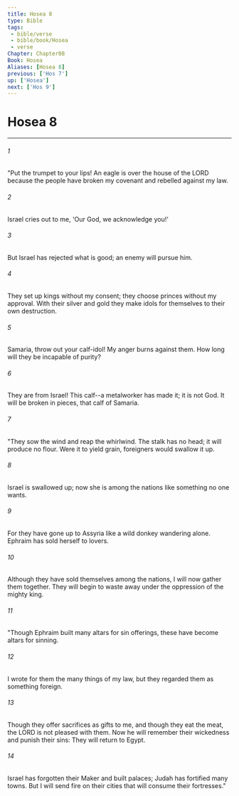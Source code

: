 ```yaml
---
title: Hosea 8
type: Bible
tags:
 - bible/verse
 - bible/book/Hosea
 - verse
Chapter: Chapter08
Book: Hosea
Aliases: [Hosea 8]
previous: ['Hos 7']
up: ['Hosea']
next: ['Hos 9']
---
```

# Hosea 8

***


###### 1 
"Put the trumpet to your lips! An eagle is over the house of the LORD because the people have broken my covenant and rebelled against my law. 

###### 2 
Israel cries out to me, 'Our God, we acknowledge you!' 

###### 3 
But Israel has rejected what is good; an enemy will pursue him. 

###### 4 
They set up kings without my consent; they choose princes without my approval. With their silver and gold they make idols for themselves to their own destruction. 

###### 5 
Samaria, throw out your calf-idol! My anger burns against them. How long will they be incapable of purity? 

###### 6 
They are from Israel! This calf--a metalworker has made it; it is not God. It will be broken in pieces, that calf of Samaria. 

###### 7 
"They sow the wind and reap the whirlwind. The stalk has no head; it will produce no flour. Were it to yield grain, foreigners would swallow it up. 

###### 8 
Israel is swallowed up; now she is among the nations like something no one wants. 

###### 9 
For they have gone up to Assyria like a wild donkey wandering alone. Ephraim has sold herself to lovers. 

###### 10 
Although they have sold themselves among the nations, I will now gather them together. They will begin to waste away under the oppression of the mighty king. 

###### 11 
"Though Ephraim built many altars for sin offerings, these have become altars for sinning. 

###### 12 
I wrote for them the many things of my law, but they regarded them as something foreign. 

###### 13 
Though they offer sacrifices as gifts to me, and though they eat the meat, the LORD is not pleased with them. Now he will remember their wickedness and punish their sins: They will return to Egypt. 

###### 14 
Israel has forgotten their Maker and built palaces; Judah has fortified many towns. But I will send fire on their cities that will consume their fortresses." 
